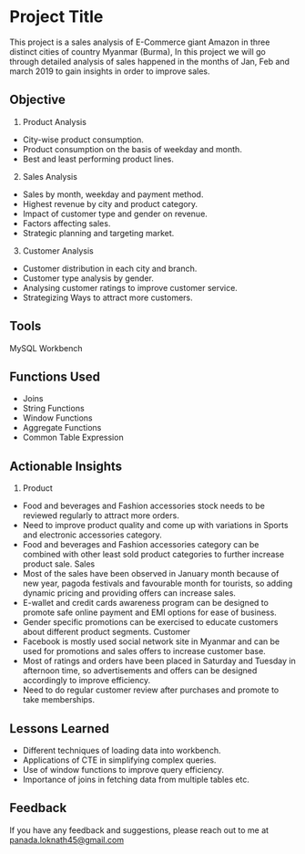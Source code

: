 
# Project Title

This project is a sales analysis of E-Commerce giant Amazon in three distinct cities of country Myanmar (Burma), In this project we will go through detailed analysis of sales happened in the months of Jan, Feb and march 2019 to gain insights in order to improve sales.


## Objective
1. Product Analysis
- City-wise product consumption.
- Product consumption on the basis of weekday and month.
- Best and least performing product lines.


2. Sales Analysis
- Sales by month, weekday and payment method.
- Highest revenue by city and product category.
- Impact of customer type and gender on revenue.
- Factors affecting sales.
- Strategic planning and targeting market.

3. Customer Analysis
- Customer distribution in each city and branch.
- Customer type analysis by gender.
- Analysing customer ratings to improve customer service.
- Strategizing Ways to attract more customers.

## Tools

MySQL Workbench

## Functions Used

- Joins
- String Functions
- Window Functions
- Aggregate Functions
- Common Table Expression

## Actionable Insights

1. Product
- Food and beverages and Fashion accessories stock needs to be reviewed regularly to attract more orders.
- Need to improve product quality and come up with variations in Sports and electronic accessories category.
- Food and beverages and Fashion accessories category can be combined with other least sold product categories to further increase product sale.
Sales
- Most of the sales have been observed in January month because of new year, pagoda festivals and favourable month for tourists, so adding dynamic pricing and providing offers can increase sales.
- E-wallet and credit cards awareness program can be designed to promote safe online payment and EMI options for ease of business.
- Gender specific promotions can be exercised to educate customers about different product segments.
Customer
- Facebook is mostly used social network site in Myanmar and can be used for promotions and sales offers to increase customer base.
- Most of ratings and orders have been placed in Saturday and Tuesday in afternoon time, so advertisements and offers can be designed accordingly to improve efficiency.
- Need to do regular customer review after purchases and promote to take memberships.
## Lessons Learned

- Different techniques of loading data into workbench.
- Applications of CTE in simplifying complex queries.
- Use of window functions to improve query efficiency.
- Importance of joins in fetching data from multiple tables etc.

## Feedback

If you have any feedback and suggestions, please reach out to me at panada.loknath45@gmail.com

